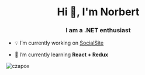 <h1 align="center">Hi 👋, I'm Norbert</h1>
<h3 align="center">I am a .NET enthusiast</h3>

- 💡 I’m currently working on [SocialSite](https://github.com/CzapoX/SocialSite)

- 🎒 I’m currently learning **React + Redux**


<p><img align="center" src="https://github-readme-stats.vercel.app/api/top-langs?username=czapox&show_icons=true&locale=en&layout=compact" alt="czapox" /></p>
